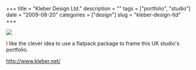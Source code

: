 +++
title = "Kleber Design Ltd."
description = ""
tags = ["portfolio", "studio"]
date = "2009-08-20"
categories = ["design"]
slug = "kleber-design-ltd"
+++


 

  <div id="screens-thumbs" class="clearfix">
    <div class="txt-center" id="design-submission"><a href="http://www.kleber.net/"><img id='bluga-thumbnail-1864' class='bluga-thumbnail large' src='http://media.konigi.com/bluga/
wt4a8d0542cf231_0.jpg'/></a></div>  
  </div>   
<p>I like the clever idea to use a flatpack package to frame this UK studio's portfolio. </p>
<p><a href="http://www.kleber.net/">http://www.kleber.net/</a></p>




